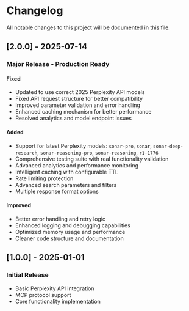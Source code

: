# Changelog

All notable changes to this project will be documented in this file.

## [2.0.0] - 2025-07-14

### Major Release - Production Ready

#### Fixed
- Updated to use correct 2025 Perplexity API models
- Fixed API request structure for better compatibility
- Improved parameter validation and error handling
- Enhanced caching mechanism for better performance
- Resolved analytics and model endpoint issues

#### Added
- Support for latest Perplexity models: `sonar-pro`, `sonar`, `sonar-deep-research`, `sonar-reasoning-pro`, `sonar-reasoning`, `r1-1776`
- Comprehensive testing suite with real functionality validation
- Advanced analytics and performance monitoring
- Intelligent caching with configurable TTL
- Rate limiting protection
- Advanced search parameters and filters
- Multiple response format options

#### Improved
- Better error handling and retry logic
- Enhanced logging and debugging capabilities
- Optimized memory usage and performance
- Cleaner code structure and documentation

## [1.0.0] - 2025-01-01

### Initial Release
- Basic Perplexity API integration
- MCP protocol support
- Core functionality implementation
